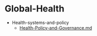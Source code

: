 
# Global-Health

- Health-systems-and-policy
  - [Health-Policy-and-Governance.md](./Health-Policy-and-Governance.md)
